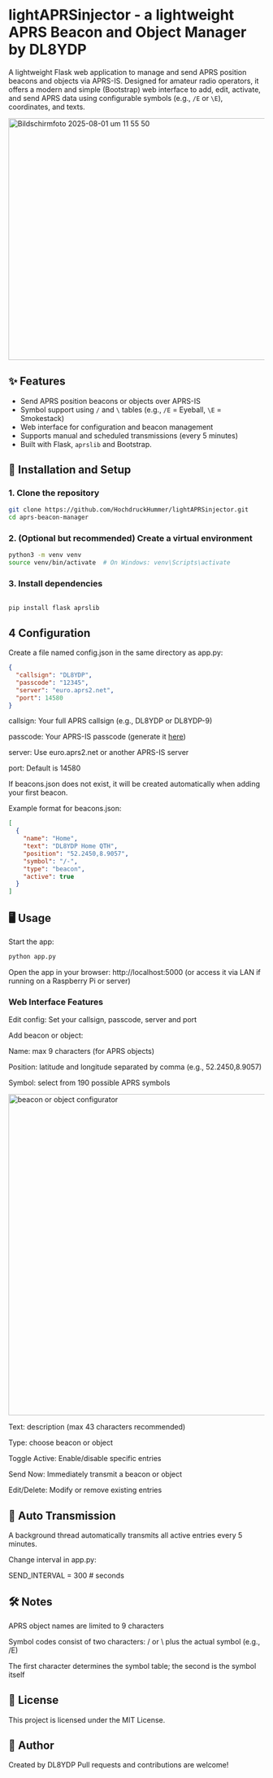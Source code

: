 # lightAPRSinjector - a lightweight APRS Beacon and Object Manager by DL8YDP

A lightweight Flask web application to manage and send APRS position beacons and objects via APRS-IS. Designed for amateur radio operators, it offers a modern and simple (Bootstrap) web interface to add, edit, activate, and send APRS data using configurable symbols (e.g., `/E` or `\E`), coordinates, and texts.

<img width="976" height="475" alt="Bildschirmfoto 2025-08-01 um 11 55 50" src="https://github.com/user-attachments/assets/737dfff7-fae9-4475-9c8b-cc628c6e0e15" />

## ✨ Features

- Send APRS position beacons or objects over APRS-IS  
- Symbol support using `/` and `\` tables (e.g., `/E` = Eyeball, `\E` = Smokestack)  
- Web interface for configuration and beacon management  
- Supports manual and scheduled transmissions (every 5 minutes)  
- Built with Flask, `aprslib`  and Bootstrap.

## 🚀 Installation and Setup


### 1. Clone the repository
```bash
git clone https://github.com/HochdruckHummer/lightAPRSinjector.git
cd aprs-beacon-manager
```
### 2. (Optional but recommended) Create a virtual environment
```bash
python3 -m venv venv
source venv/bin/activate  # On Windows: venv\Scripts\activate
```
### 3. Install dependencies
```bash

pip install flask aprslib
```


## 4 Configuration
Create a file named config.json in the same directory as app.py:


```json
{
  "callsign": "DL8YDP",
  "passcode": "12345",
  "server": "euro.aprs2.net",
  "port": 14580
}
```

callsign: Your full APRS callsign (e.g., DL8YDP or DL8YDP-9)


passcode: Your APRS-IS passcode (generate it [here](https://apps.magicbug.co.uk/passcode/))


server: Use euro.aprs2.net or another APRS-IS server


port: Default is 14580


If beacons.json does not exist, it will be created automatically when adding your first beacon.

Example format for beacons.json:
```json
[
  {
    "name": "Home",
    "text": "DL8YDP Home QTH",
    "position": "52.2450,8.9057",
    "symbol": "/-",
    "type": "beacon",
    "active": true
  }
]
```
## 🖥️ Usage

Start the app:
```bash
python app.py
```

Open the app in your browser:
http://localhost:5000 (or access it via LAN if running on a Raspberry Pi or server)

### Web Interface Features
Edit config: Set your callsign, passcode, server and port

Add beacon or object:

Name: max 9 characters (for APRS objects)

Position: latitude and longitude separated by comma (e.g., 52.2450,8.9057)

Symbol: select from 190 possible APRS symbols

<img width="688" height="631" alt="beacon or object configurator" src="https://github.com/user-attachments/assets/b6d30bc5-eb71-4f71-8295-fc23fa8eabf1" />



Text: description (max 43 characters recommended)

Type: choose beacon or object

Toggle Active: Enable/disable specific entries

Send Now: Immediately transmit a beacon or object

Edit/Delete: Modify or remove existing entries

## 🔁 Auto Transmission

A background thread automatically transmits all active entries every 5 minutes.

Change interval in app.py:

SEND_INTERVAL = 300  # seconds

## 🛠️ Notes

APRS object names are limited to 9 characters

Symbol codes consist of two characters: / or \ plus the actual symbol (e.g., /E)

The first character determines the symbol table; the second is the symbol itself

## 📜 License

This project is licensed under the MIT License.

## 📡 Author

Created by DL8YDP
Pull requests and contributions are welcome!
